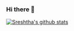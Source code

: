 ### Hi there 👋

[![Sreshtha's github stats](https://github-readme-stats.vercel.app/api?username=sreshtha10&hide=issues,prs&show_icons=true&theme=tokyonight)](https://github.com/anuraghazra/github-readme-stats)
